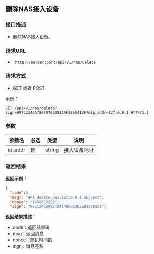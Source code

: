 ## 删除NAS接入设备

### 接口描述

- 删除NAS接入设备。

### 请求URL

- ` http://server:port/api/v1/nas/delete `

### 请求方式

- GET 或者 POST

示例：

    GET /api/v1/nas/delete?sign=997C3346A786FD703D813AF3B65412F7&ip_addr=127.0.0.1 HTTP/1.1

### 参数

| 参数名 | 必选 | 类型 | 说明 |
|---|:---|:---:|---|
| ip_addr | 是 | string |接入设备地址 |


### 返回结果

**返回示例：**

~~~json
{
  "code":0,
  "msg": "API delete bas:127.0.0.1 success",
  "nonce": "1458622202",
  "sign": "0E5124CAF82424148C82363EB1C885C1"}
~~~



**返回结果描述：**

- code：返回结果码
- msg：返回消息
- nonce：随机时间戳
- sign：消息签名
